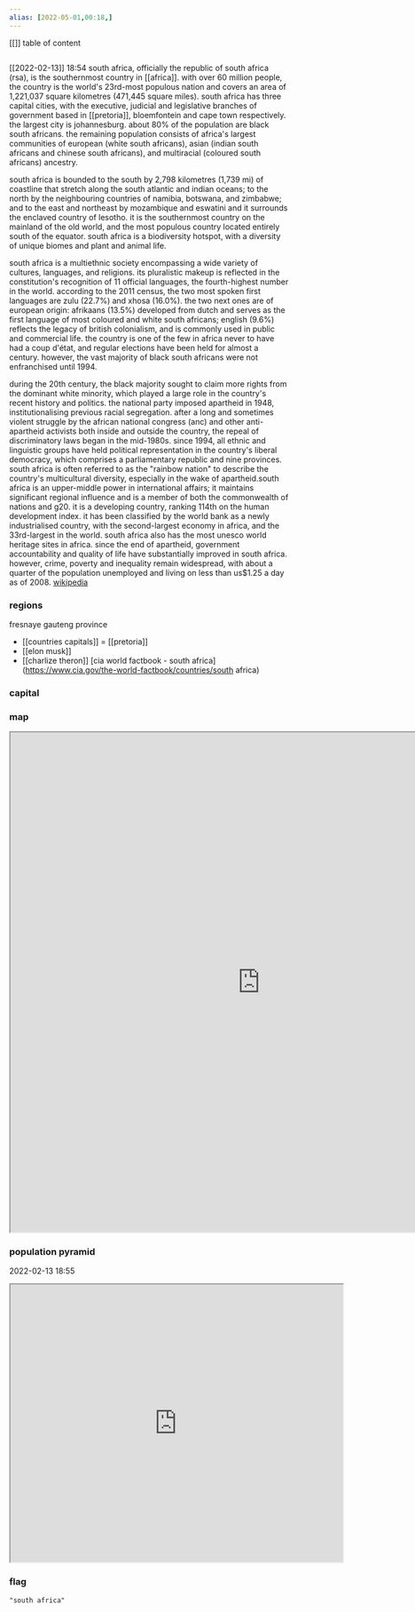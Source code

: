 ```yaml
---
alias: [2022-05-01,00:18,]
---
```

[[]]
table of content
```toc
```
[[2022-02-13]] 18:54
south africa, officially the republic of south africa (rsa), is the southernmost country in [[africa]]. with over 60 million people, the country is the world's 23rd-most populous nation and covers an area of 1,221,037 square kilometres (471,445 square miles). south africa has three capital cities, with the executive, judicial and legislative branches of government based in [[pretoria]], bloemfontein and cape town respectively. the largest city is johannesburg. about 80% of the population are black south africans. the remaining population consists of africa's largest communities of european (white south africans), asian (indian south africans and chinese south africans), and multiracial (coloured south africans) ancestry.

south africa is bounded to the south by 2,798 kilometres (1,739 mi) of coastline that stretch along the south atlantic and indian oceans; to the north by the neighbouring countries of namibia, botswana, and zimbabwe; and to the east and northeast by mozambique and eswatini and it surrounds the enclaved country of lesotho. it is the southernmost country on the mainland of the old world, and the most populous country located entirely south of the equator. south africa is a biodiversity hotspot, with a diversity of unique biomes and plant and animal life.

south africa is a multiethnic society encompassing a wide variety of cultures, languages, and religions. its pluralistic makeup is reflected in the constitution's recognition of 11 official languages, the fourth-highest number in the world. according to the 2011 census, the two most spoken first languages are zulu (22.7%) and xhosa (16.0%). the two next ones are of european origin: afrikaans (13.5%) developed from dutch and serves as the first language of most coloured and white south africans; english (9.6%) reflects the legacy of british colonialism, and is commonly used in public and commercial life. the country is one of the few in africa never to have had a coup d'état, and regular elections have been held for almost a century. however, the vast majority of black south africans were not enfranchised until 1994.

during the 20th century, the black majority sought to claim more rights from the dominant white minority, which played a large role in the country's recent history and politics. the national party imposed apartheid in 1948, institutionalising previous racial segregation. after a long and sometimes violent struggle by the african national congress (anc) and other anti-apartheid activists both inside and outside the country, the repeal of discriminatory laws began in the mid-1980s. since 1994, all ethnic and linguistic groups have held political representation in the country's liberal democracy, which comprises a parliamentary republic and nine provinces. south africa is often referred to as the "rainbow nation" to describe the country's multicultural diversity, especially in the wake of apartheid.south africa is an upper-middle power in international affairs; it maintains significant regional influence and is a member of both the commonwealth of nations and g20. it is a developing country, ranking 114th on the human development index. it has been classified by the world bank as a newly industrialised country, with the second-largest economy in africa, and the 33rd-largest in the world. south africa also has the most unesco world heritage sites in africa. since the end of apartheid, government accountability and quality of life have substantially improved in south africa. however, crime, poverty and inequality remain widespread, with about a quarter of the population unemployed and living on less than us$1.25 a day as of 2008.
[wikipedia](https://en.wikipedia.org/wiki/south%20africa)
### regions
fresnaye
gauteng province

- [[countries capitals]] = [[pretoria]]
- [[elon musk]]
- [[charlize theron]]
[cia world factbook - south africa](https://www.cia.gov/the-world-factbook/countries/south africa)
### capital

### map
<iframe src="https://duckduckgo.com/?t=ffab&q=south africa&ia=web&iaxm=about" width="900" height="900" ></iframe>

### population pyramid

2022-02-13 18:55

<iframe src="https://www.populationpyramid.net/south africa/2019/" width="600" height="500" ></iframe>

### flag

```query
"south africa"
```